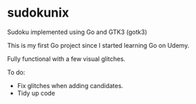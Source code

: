 # sudokunix
Sudoku implemented using Go and GTK3 (gotk3)

This is my first Go project since I started learning Go on Udemy.

Fully functional with a few visual glitches.

To do: 
- Fix glitches when adding candidates.
- Tidy up code
